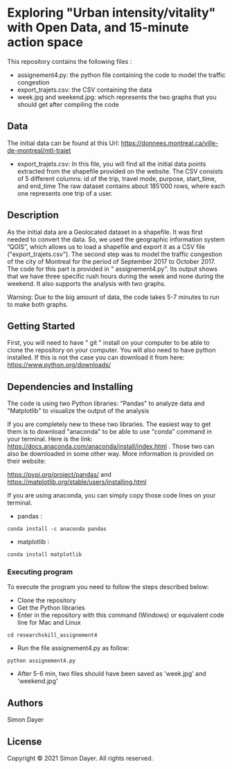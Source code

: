 # Exploring "Urban intensity/vitality" with Open Data, and 15-minute action space
This repository contains the following files :
* assignement4.py: the python file containing the code to model the traffic congestion
* export_trajets.csv: the CSV containing the data 
* week.jpg and weekend.jpg: which represents the two graphs that you should get after compiling the code

## Data

The initial data can be found at this Url: https://donnees.montreal.ca/ville-de-montreal/mtl-trajet 
* export_trajets.csv: In this file, you will find all the initial data points extracted from the shapefile provided on the website. The CSV consists of 5 different columns: id of the trip, travel mode, purpose, start_time, and end_time
The raw dataset contains about 185’000 rows, where each one represents one trip of a user.

## Description
As the initial data are a Geolocated dataset in a shapefile. It was first needed to convert the data.
So, we used the geographic information system ”QGIS”, which allows us to load a shapefile and export it as a CSV file ("export_trajets.csv").
The second step was to model the traffic congestion of the city of Montreal for the period of September 2017 to October 2017. The code for this part is provided in " assignement4.py". Its output shows that we have three specific rush hours during the week and none during the weekend. It also supports the analysis with two graphs.

Warning: Due to the big amount of data, the code takes 5-7 minutes to run to make both graphs.

## Getting Started

First, you will need to have " git " install on your computer to be able to clone the repository on your computer. You will also need to have python installed. If this is not the case you can download it from here: https://www.python.org/downloads/  

## Dependencies and Installing

The code is using two Python libraries: "Pandas" to analyze data and "Matplotlib" to visualize the output of the analysis 

If you are completely new to these two libraries. The easiest way to get them is to download "anaconda" to be able to use "conda" command in your terminal. Here is the link: https://docs.anaconda.com/anaconda/install/index.html . Those two can also be downloaded in some other way. More information is provided on their website: 

https://pypi.org/project/pandas/ and  https://matplotlib.org/stable/users/installing.html

If you are using anaconda, you can simply copy those code lines on your terminal.

* pandas : 
```
conda install -c anaconda pandas
```

* matplotlib :

```
conda install matplotlib
```

### Executing program

To execute the program you need to follow the steps described below:
* Clone the repository 
* Get the Python libraries
* Enter in the repository with this command (Windows) or equivalent code line for Mac and Linux
```
cd researchskill_assignement4
```
* Run the file assignement4.py as follow:
```
python assignement4.py
```
* After 5-6 min, two files should have been saved as 'week.jpg' and 'weekend.jpg'


## Authors

Simon Dayer

## License
Copyright © 2021 Simon Dayer. All rights reserved.
